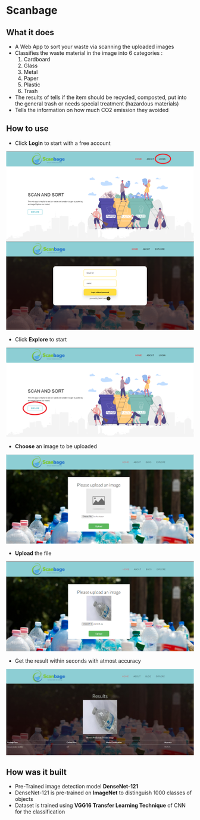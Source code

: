 # Scanbage
## What it does
- A Web App to sort your waste via scanning the uploaded images
- Classifies the waste material in the image into 6 categories :
  1. Cardboard
  2. Glass
  3. Metal
  4. Paper
  5. Plastic
  6. Trash
- The results of tells if the item should be recycled, composted, put into the general trash or needs special treatment (hazardous materials)
- Tells the information on how much CO2 emission they avoided

## How to use
* Click **Login** to start with a free account

![homePageLogin](/Screenshots/homePageLogin.png)
![loginPage](/Screenshots/loginPage.png)

* Click **Explore** to start

![homePageExplore](/Screenshots/homePageExplore.PNG)

* **Choose** an image to be uploaded

![uploadImage](/Screenshots/uploadImage.PNG)

* **Upload** the file

![uploadedPic](/Screenshots/uploadedPic.PNG)

* Get the result within seconds with atmost accuracy

![resultPage](/Screenshots/resultPage.jpeg)

## How was it built
- Pre-Trained image detection model **DenseNet-121**
- DenseNet-121 is pre-trained on **ImageNet** to distinguish 1000 classes of objects
- Dataset is trained using **VGG16 Transfer Learning Technique** of CNN for the classification
